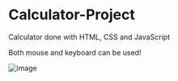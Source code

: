 # Calculator-Project

Calculator done with HTML, CSS and JavaScript

Both mouse and keyboard can be used!


![image](https://user-images.githubusercontent.com/111172141/185715233-959ef464-389f-42f3-9f37-c323315a27e0.png)

